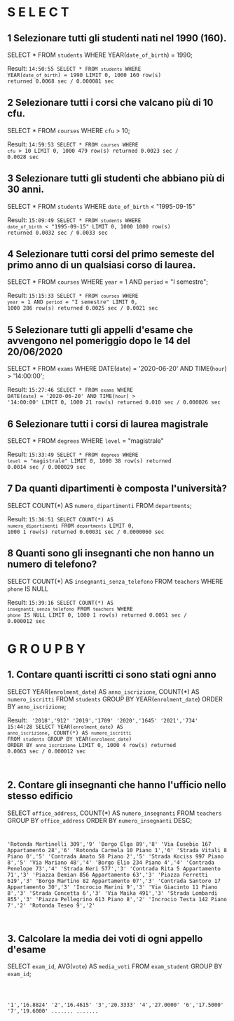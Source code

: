 # S E L E C T 
## 1 Selezionare tutti gli studenti nati nel 1990 (160).

SELECT *
FROM `students`
WHERE YEAR(`date_of_birth`) = 1990;

Result: 
<code>14:50:55	SELECT * FROM `students` WHERE YEAR(`date_of_birth`) = 1990 LIMIT 0, 1000	160 row(s) returned	0.0068 sec / 0.000081 sec</code>

## 2 Selezionare tutti i corsi che valcano più di 10 cfu. 

SELECT *
FROM `courses`
WHERE `cfu` > 10;

Result: 
<code>14:59:53	SELECT * FROM `courses` WHERE `cfu` > 10 LIMIT 0, 1000	479 row(s) returned	0.0023 sec / 0.0028 sec</code>

## 3 Selezionare tutti gli studenti che abbiano più di 30 anni.

SELECT *
FROM `students`
WHERE `date_of_birth` < "1995-09-15"

Result: 
<code>15:09:49	SELECT * FROM `students` WHERE `date_of_birth` < "1995-09-15" LIMIT 0, 1000	1000 row(s) returned	0.0032 sec / 0.0033 sec</code>

## 4 Selezionare tutti corsi del primo semeste del primo anno di un qualsiasi corso di laurea. 

SELECT *
FROM `courses`
WHERE `year` = 1
  AND `period` = "I semestre";

Result: 
<code>15:15:33	SELECT * FROM `courses` WHERE `year` = 1   AND `period` = "I semestre" LIMIT 0, 1000	286 row(s) returned	0.0025 sec / 0.0021 sec
</code>

## 5 Selezionare tutti gli appelli d'esame che avvengono nel pomeriggio dopo le 14 del 20/06/2020

SELECT *
FROM `exams`
WHERE DATE(`date`) = '2020-06-20'
  AND TIME(`hour`) > '14:00:00';

Result: 
<code>15:27:46	SELECT * FROM `exams` WHERE DATE(`date`) = '2020-06-20'   AND TIME(`hour`) > '14:00:00' LIMIT 0, 1000	21 row(s) returned	0.010 sec / 0.000026 sec
</code>

## 6 Selezionare tutti i corsi di laurea magistrale

SELECT *
FROM `degrees`
WHERE `level` = "magistrale"

Result: 
<code>15:33:49	SELECT * FROM `degrees` WHERE `level` = "magistrale" LIMIT 0, 1000	38 row(s) returned	0.0014 sec / 0.000029 sec
</code>

## 7 Da quanti dipartimenti è composta l'università? 
SELECT COUNT(*) AS `numero_dipartimenti`
FROM `departments`;

Result: 
<code>15:36:51	SELECT COUNT(*) AS `numero_dipartimenti` FROM `departments` LIMIT 0, 1000	1 row(s) returned	0.00031 sec / 0.0000060 sec
</code>

## 8 Quanti sono gli insegnanti che non hanno un numero di telefono? 

SELECT COUNT(*) AS `insegnanti_senza_telefono`
FROM `teachers`
WHERE `phone` IS NULL 

Result: 
<code>15:39:16	SELECT COUNT(*) AS `insegnanti_senza_telefono` FROM `teachers` WHERE `phone` IS NULL LIMIT 0, 1000	1 row(s) returned	0.0051 sec / 0.000012 sec
</code>

# G R O U P  B Y  

## 1. Contare quanti iscritti ci sono stati ogni anno

SELECT YEAR(`enrolment_date`) AS `anno_iscrizione`,
       COUNT(*) AS `numero_iscritti`
FROM `students`
GROUP BY YEAR(`enrolment_date`)
ORDER BY `anno_iscrizione`;

Result: 
<code>
'2018','912'
'2019','1709'
'2020','1645'
'2021','734'
15:44:28	SELECT YEAR(`enrolment_date`) AS `anno_iscrizione`,        COUNT(*) AS `numero_iscritti` FROM `students` GROUP BY YEAR(`enrolment_date`) ORDER BY `anno_iscrizione` LIMIT 0, 1000	4 row(s) returned	0.0063 sec / 0.000012 sec

</code>

## 2. Contare gli insegnanti che hanno l'ufficio nello stesso edificio

SELECT `office_address`, COUNT(*) AS `numero_insegnanti`
FROM `teachers`
GROUP BY `office_address`
ORDER BY `numero_insegnanti` DESC;
<code>

'Rotonda Martinelli 309','9'
'Borgo Elga 89','8'
'Via Eusebio 167 Appartamento 28','6'
'Rotonda Carmela 10 Piano 1','6'
'Strada Vitali 8 Piano 0','5'
'Contrada Amato 58 Piano 2','5'
'Strada Kociss 997 Piano 8','5'
'Via Mariano 48','4'
'Borgo Elio 234 Piano 4','4'
'Contrada Penelope 73','4'
'Strada Neri 577','3'
'Contrada Rita 5 Appartamento 71','3'
'Piazza Demian 856 Appartamento 63','3'
'Piazza Ferretti 619','3'
'Borgo Martino 82 Appartamento 07','3'
'Contrada Santoro 17 Appartamento 30','3'
'Incrocio Marini 9','3'
'Via Giacinto 11 Piano 8','3'
'Strada Concetta 6','3'
'Via Maika 491','3'
'Strada Lombardi 855','3'
'Piazza Pellegrino 613 Piano 8','2'
'Incrocio Testa 142 Piano 7','2'
'Rotonda Teseo 9','2'

</code>

## 3. Calcolare la media dei voti di ogni appello d'esame

SELECT `exam_id`,
       AVG(`vote`) AS `media_voti`
FROM `exam_student`
GROUP BY `exam_id`;

<code>

'1','16.8824'
'2','16.4615'
'3','20.3333'
'4','27.0000'
'6','17.5000'
'7','19.6000'
.......
.......
</code>

